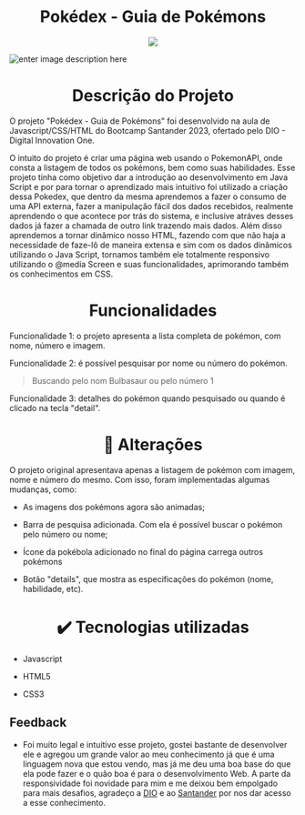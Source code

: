 
<h1  align="center"> Pokédex - Guia de Pokémons</h1>

<p  align="center">

<img  loading="lazy"  src="http://img.shields.io/static/v1?label=STATUS&message=EM%20CRIAÇÃO&color=GREEN&style=for-the-badge"/>  

  

![enter image description here](https://i.imgur.com/M1nAfrx.png)
  

<p>

<h1  align="center"> Descrição do Projeto </h1>

O projeto "Pokédex - Guia de Pokémons" foi desenvolvido na aula de Javascript/CSS/HTML do Bootcamp Santander 2023, ofertado pelo DIO - Digital Innovation One. 

O intuito do projeto é criar uma página web usando o PokemonAPI, onde consta a listagem de todos os pokémons, bem como suas habilidades.
 Esse projeto tinha como objetivo dar a introdução ao desenvolvimento em Java Script e por para tornar o aprendizado mais intuitivo foi utilizado a criação dessa Pokedex, que dentro da mesma aprendemos a fazer o consumo de uma API externa, fazer a manipulação fácil dos dados recebidos, realmente aprendendo o que acontece por trás do sistema, e inclusive atráves desses dados já fazer a chamada de outro link trazendo mais dados. Além disso aprendemos a tornar dinâmico nosso HTML, fazendo com que não haja a necessidade de faze-lô de maneira extensa e sim com os dados dinâmicos utilizando o Java Script, tornamos também ele totalmente responsivo utilizando o @media Screen e suas funcionalidades, aprimorando também os conhecimentos em CSS.

<h1  align="center"> Funcionalidades </h1>

Funcionalidade 1: o projeto apresenta a lista completa de pokémon, com nome, número e imagem.

Funcionalidade 2: é possível pesquisar por nome ou número do pokémon.

> Buscando pelo nom Bulbasaur ou pelo número 1

Funcionalidade 3: detalhes do pokémon quando pesquisado ou quando é clicado na tecla "detail".

<h1  align="center"> 🔨 Alterações</h1>

O projeto original apresentava apenas a listagem de pokémon com imagem, nome e número do mesmo. Com isso, foram implementadas algumas mudanças, como: <br>

- As imagens dos pokémons agora são animadas; <br>

- Barra de pesquisa adicionada. Com ela é possível buscar o pokémon pelo número ou nome; <br>

- Ícone da pokébola adicionado no final do página carrega outros pokémons <br>

- Botão "details", que mostra as especificações do pokémon (nome, habilidade, etc).

<h1  align="center"> ✔️ Tecnologias utilizadas </h1>

- Javascript <br>

- HTML5 <br>

- CSS3 <br>

</p>

## Feedback
- Foi muito legal e intuitivo esse projeto, gostei bastante de desenvolver ele e agregou um grande valor ao meu conhecimento já que é uma linguagem nova que estou vendo, mas já me deu uma boa base do que ela pode fazer e o quão boa é para o desenvolvimento Web. A parte da responsividade foi novidade para mim e me deixou bem empolgado para mais desafios, agradeço a [DIO](https://github.com/digitalinnovationone) e ao [Santander](https://app.becas-santander.com/pt-BR/program/bolsas-santander-santander-bootcamp-2023) por nos dar acesso a esse conhecimento.
